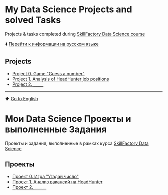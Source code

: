 # My Data Science Projects and solved Tasks
Projects & tasks completed during [SkillFactory Data Science course](https://skillfactory.ru/data-science-specialization)

 :arrow_down: [Перейти к информации на русском языке](_____)

## Projects
* [Project 0. Game "Guess a number"](_____)
* [Project 1. Analysis of HeadHunter job positions](_____)
* [Project 2. _____](_____)

---
:arrow_up: [Go to English](_____)
# Мои Data Science Проекты и выполненные Задания
Проекты и задания, выполненные в рамках курса [SkillFactory Data Science](https://skillfactory.ru/data-science-specialization)
## Проекты
* [Проект 0. Игра "Угадай число"](_____)
* [Проект 1. Анализ вакансий на HeadHunter](_____)
* [Проект 2. ______](_____)